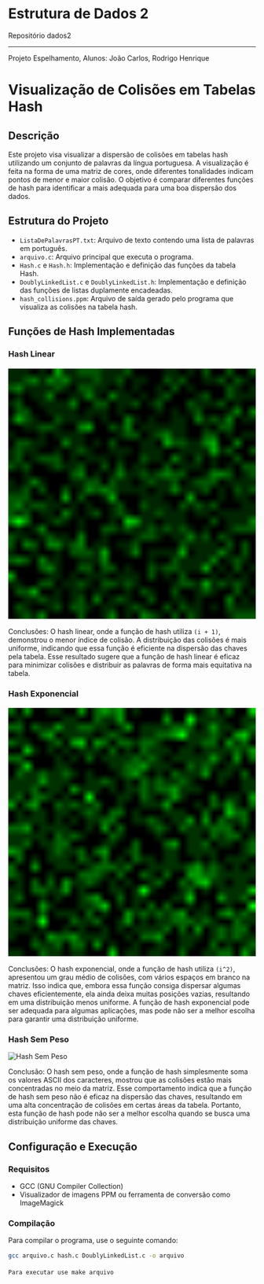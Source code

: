 # Estrutura de Dados 2
Repositório dados2

------------------------------------------------------
Projeto Espelhamento, Alunos: João Carlos, Rodrigo Henrique

# Visualização de Colisões em Tabelas Hash

## Descrição

Este projeto visa visualizar a dispersão de colisões em tabelas hash utilizando um conjunto de palavras da língua portuguesa. A visualização é feita na forma de uma matriz de cores, onde diferentes tonalidades indicam pontos de menor e maior colisão. O objetivo é comparar diferentes funções de hash para identificar a mais adequada para uma boa dispersão dos dados.

## Estrutura do Projeto

- `ListaDePalavrasPT.txt`: Arquivo de texto contendo uma lista de palavras em português.
- `arquivo.c`: Arquivo principal que executa o programa.
- `Hash.c` e `Hash.h`: Implementação e definição das funções da tabela Hash.
- `DoublyLinkedList.c` e `DoublyLinkedList.h`: Implementação e definição das funções de listas duplamente encadeadas.
- `hash_collisions.ppm`: Arquivo de saída gerado pelo programa que visualiza as colisões na tabela hash.

## Funções de Hash Implementadas

### Hash Linear

![Hash Linear](./Linear.png)


Conclusões: O hash linear, onde a função de hash utiliza `(i + 1)`, demonstrou o menor índice de colisão. A distribuição das colisões é mais uniforme, indicando que essa função é eficiente na dispersão das chaves pela tabela. Esse resultado sugere que a função de hash linear é eficaz para minimizar colisões e distribuir as palavras de forma mais equitativa na tabela.

### Hash Exponencial

![Hash Exponencial](./exponencial.png)


Conclusões: O hash exponencial, onde a função de hash utiliza `(i^2)`, apresentou um grau médio de colisões, com vários espaços em branco na matriz. Isso indica que, embora essa função consiga dispersar algumas chaves eficientemente, ela ainda deixa muitas posições vazias, resultando em uma distribuição menos uniforme. A função de hash exponencial pode ser adequada para algumas aplicações, mas pode não ser a melhor escolha para garantir uma distribuição uniforme.

### Hash Sem Peso

![Hash Sem Peso](./sem%20peso.png)


Conclusão: O hash sem peso, onde a função de hash simplesmente soma os valores ASCII dos caracteres, mostrou que as colisões estão mais concentradas no meio da matriz. Esse comportamento indica que a função de hash sem peso não é eficaz na dispersão das chaves, resultando em uma alta concentração de colisões em certas áreas da tabela. Portanto, esta função de hash pode não ser a melhor escolha quando se busca uma distribuição uniforme das chaves.

## Configuração e Execução

### Requisitos

- GCC (GNU Compiler Collection)
- Visualizador de imagens PPM ou ferramenta de conversão como ImageMagick

### Compilação

Para compilar o programa, use o seguinte comando:

```sh
gcc arquivo.c hash.c DoublyLinkedList.c -o arquivo

Para executar use make arquivo